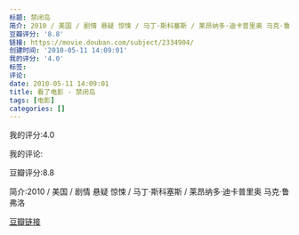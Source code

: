 ```yaml
---
标题: 禁闭岛
简介: 2010 / 美国 / 剧情 悬疑 惊悚 / 马丁·斯科塞斯 / 莱昂纳多·迪卡普里奥 马克·鲁弗洛
豆瓣评分: '8.8'
链接: https://movie.douban.com/subject/2334904/
创建时间: '2010-05-11 14:09:01'
我的评分: '4.0'
标签:
评论:
date: 2010-05-11 14:09:01
title: 看了电影 - 禁闭岛
tags: [电影]
categories: []
---
```


我的评分:4.0

我的评论:

豆瓣评分:8.8

简介:2010 / 美国 / 剧情 悬疑 惊悚 / 马丁·斯科塞斯 / 莱昂纳多·迪卡普里奥 马克·鲁弗洛

[豆瓣链接](https://movie.douban.com/subject/2334904/)

